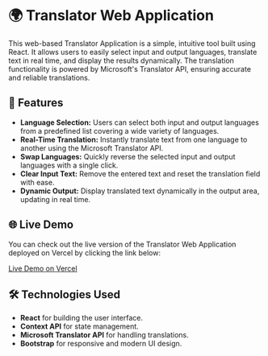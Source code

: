 # 🌍 Translator Web Application

This web-based Translator Application is a simple, intuitive tool built using React. It allows users to easily select input and output languages, translate text in real time, and display the results dynamically. The translation functionality is powered by Microsoft's Translator API, ensuring accurate and reliable translations.

## 🚀 Features

- **Language Selection:** Users can select both input and output languages from a predefined list covering a wide variety of languages.
- **Real-Time Translation:** Instantly translate text from one language to another using the Microsoft Translator API.
- **Swap Languages:** Quickly reverse the selected input and output languages with a single click.
- **Clear Input Text:** Remove the entered text and reset the translation field with ease.
- **Dynamic Output:** Display translated text dynamically in the output area, updating in real time.

## 🌐 Live Demo

You can check out the live version of the Translator Web Application deployed on Vercel by clicking the link below:

[Live Demo on Vercel](https://language-translator-tan.vercel.app/)

## 🛠️ Technologies Used

- **React** for building the user interface.
- **Context API** for state management.
- **Microsoft Translator API** for handling translations.
- **Bootstrap** for responsive and modern UI design.
